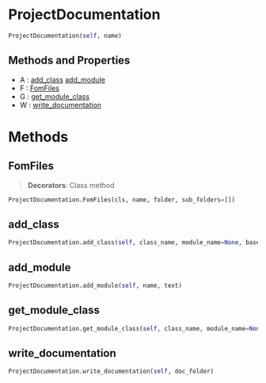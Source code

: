 # ProjectDocumentation



``` python
ProjectDocumentation(self, name)
```



## Methods and Properties
- A : [add_class](#add_class) [add_module](#add_module) 
- F : [FomFiles](#fomfiles) 
- G : [get_module_class](#get_module_class) 
- W : [write_documentation](#write_documentation) 

# Methods

## FomFiles

> **Decorators**: Class method

``` python
ProjectDocumentation.FomFiles(cls, name, folder, sub_folders=[])
```




## add_class

``` python
ProjectDocumentation.add_class(self, class_name, module_name=None, bases=[], capture=[])
```




## add_module

``` python
ProjectDocumentation.add_module(self, name, text)
```




## get_module_class

``` python
ProjectDocumentation.get_module_class(self, class_name, module_name=None, halt=True)
```




## write_documentation

``` python
ProjectDocumentation.write_documentation(self, doc_folder)
```





